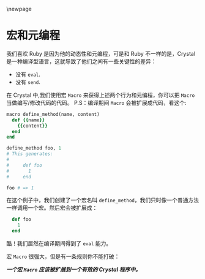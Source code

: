\newpage

# 宏和元编程

我们喜欢 Ruby 是因为他的动态性和元编程，可是和 Ruby 不一样的是，Crystal 是一种编译型语言，这就导致了他们之间有一些关键性的差异：

- 没有 `eval`.
- 没有 `send`.

在 Crystal 中,我们使用宏 `Macro` 来获得上述两个行为和元编程，你可以把 `Macro` 当做编写/修改代码的代码。
P.S：编译期间 `Macro` 会被扩展成代码，看这个:

```ruby
macro define_method(name, content)
  def {{name}}
    {{content}}
  end
end

define_method foo, 1
# This generates:
#
#     def foo
#       1
#     end

foo # => 1
```

在这个例子中，我们创建了一个宏名叫 `define_method`，我们只时像一个普通方法一样调用一个宏。然后宏会被扩展成：

```ruby
  def foo
    1
  end
```

酷！我们居然在编译期间得到了 `eval` 能力。

宏 `Macro` 很强大，但是有一条规则你不能打破：

***一个宏 `Macro` 应该被扩展到一个有效的 Crystal 程序中。***
